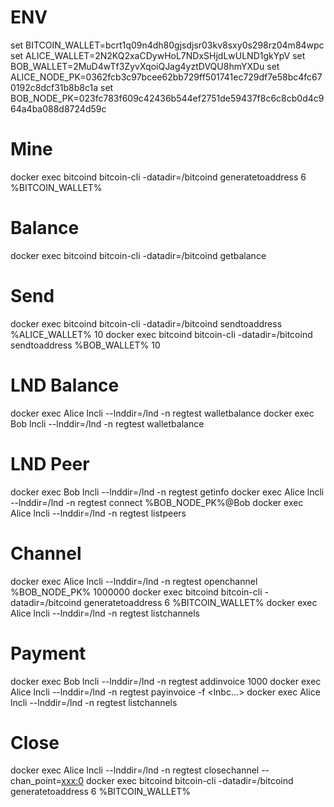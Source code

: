 # ENV
set BITCOIN_WALLET=bcrt1q09n4dh80gjsdjsr03kv8sxy0s298rz04m84wpc
set ALICE_WALLET=2N2KQ2xaCDywHoL7NDxSHjdLwULND1gkYpV
set BOB_WALLET=2MuD4wTf3ZyvXqoiQJag4yztDVQU8hmYXDu
set ALICE_NODE_PK=0362fcb3c97bcee62bb729ff501741ec729df7e58bc4fc670192c8dcf31b8b8c1a
set BOB_NODE_PK=023fc783f609c42436b544ef2751de59437f8c6c8cb0d4c964a4ba088d8724d59c

# Mine
docker exec bitcoind bitcoin-cli -datadir=/bitcoind generatetoaddress 6 %BITCOIN_WALLET%

# Balance
docker exec bitcoind bitcoin-cli -datadir=/bitcoind getbalance

# Send
docker exec bitcoind bitcoin-cli -datadir=/bitcoind sendtoaddress %ALICE_WALLET% 10
docker exec bitcoind bitcoin-cli -datadir=/bitcoind sendtoaddress %BOB_WALLET% 10

# LND Balance
docker exec Alice lncli --lnddir=/lnd -n regtest walletbalance
docker exec Bob lncli --lnddir=/lnd -n regtest walletbalance

# LND Peer
docker exec Bob lncli --lnddir=/lnd -n regtest getinfo
docker exec Alice lncli --lnddir=/lnd -n regtest connect %BOB_NODE_PK%@Bob
docker exec Alice lncli --lnddir=/lnd -n regtest listpeers

# Channel
docker exec Alice lncli --lnddir=/lnd -n regtest openchannel %BOB_NODE_PK% 1000000
docker exec bitcoind bitcoin-cli -datadir=/bitcoind generatetoaddress 6 %BITCOIN_WALLET%
docker exec Alice lncli --lnddir=/lnd -n regtest listchannels

# Payment
docker exec Bob lncli --lnddir=/lnd -n regtest addinvoice 1000
docker exec Alice lncli --lnddir=/lnd -n regtest payinvoice -f <lnbc...>
docker exec Alice lncli --lnddir=/lnd -n regtest listchannels

# Close
docker exec Alice lncli --lnddir=/lnd -n regtest closechannel --chan_point=<xxx:0>
docker exec bitcoind bitcoin-cli -datadir=/bitcoind generatetoaddress 6 %BITCOIN_WALLET%